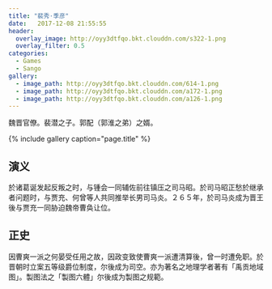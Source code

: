 ```yaml
---
title: "裴秀·季彦"
date:   2017-12-08 21:55:55
header:
  overlay_image: http://oyy3dtfqo.bkt.clouddn.com/s322-1.png
  overlay_filter: 0.5
categories:
  - Games
  - Sango
gallery:
  - image_path: http://oyy3dtfqo.bkt.clouddn.com/614-1.png
  - image_path: http://oyy3dtfqo.bkt.clouddn.com/a172-1.png
  - image_path: http://oyy3dtfqo.bkt.clouddn.com/a126-1.png
---
```


魏晋官僚。裴潜之子。郭配（郭淮之弟）之婿。

{% include gallery caption="page.title" %}

## 演义

於诸葛诞发起反叛之时，与锺会一同辅佐前往镇压之司马昭。於司马昭正愁於继承者问题时，与贾充、何曾等人共同推举长男司马炎。２６５年，於司马炎成为晋王後与贾充一同胁迫魏帝曹奂让位。

## 正史

因曹爽一派之何晏受任用之故，因政变致使曹爽一派遭清算後，曾一时遭免职。於晋朝时立案五等级爵位制度，尔後成为司空。亦为著名之地理学者著有「禹贡地域图」。製图法之「製图六體」尔後成为製图之规範。